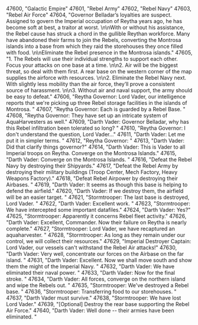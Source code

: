 ﻿47600, "Galactic Empire"
47601, "Rebel Army"
47602, "Rebel Navy"
47603, "Rebel Air Force"
47604, "Governor Belladar’s loyalties are suspect.  Assigned to govern the Imperial occupation of Reytha years ago, he has become soft at best, a traitor at worst. \n\nWith or without his assistance, the Rebel cause has struck a chord in the gullible Reythan workforce.  Many have abandoned their farms to join the Rebels, converting the Montrosa islands into a base from which they raid the storehouses they once filled with food. \n\nEliminate the Rebel presence in the Montrosa islands."
47605, "1. The Rebels will use their individual strengths to support each other. Focus your attacks on one base at a time. \n\n2. Air will be the biggest threat, so deal with them first. A rear base on the western corner of the map supplies the airforce with resources. \n\n2. Eliminate the Rebel Navy next.  With slightly less mobility than the air force, they’ll prove a consistent source of harassment. \n\n3. Without air and naval support, the army should be easy to defeat."
47606, "Reytha Governor:  Lord Vader, our intelligence reports that we're picking up three Rebel storage facilities in the islands of Montrosa. "
47607, "Reytha Governor:  Each is guarded by a Rebel Base.  "
47608, "Reytha Governor:  They have set up an intricate system of AquaHarvesters as well."
47609, "Darth Vader: Governor Belladar, why has this Rebel infiltration been tolerated so long? "
47610, "Reytha Governor: I don't understand the question, Lord Vader..."
47611, "Darth Vader: Let me put it in simpler terms. "
47612, "Reytha Governor:  <choking>"
47613, "Darth Vader:  Did that clarify things governor?"
47614, "Darth Vader:  This is Vader to all Imperial troops on Reytha. Converge on the Montrosa Islands."
47615, "Darth Vader: Converge on the Montrosa Islands. "
47616, "Defeat the Rebel Navy by destroying their Shipyards."
47617, "Defeat the Rebel Army by destroying their military buildings (Troop Center, Mech Factory, Heavy Weapons Factory)."
47618, "Defeat Rebel Airpower by destroying their Airbases. "
47619, "Darth Vader:  It seems as though this base is helping to defend the airfield."
47620, "Darth Vader: If we destroy them, the airfield will be an easier target.  "
47621, "Stormtrooper:  The last base is destroyed, Lord Vader. "
47622, "Darth Vader: Excellent work. "
47623, "Stormtrooper: We have intercepted some important datafiles."
47624, "Darth Vader: Yes?"
47625, "Stormtrooper:  Apparently it concerns Rebel fleet activity."
47626, "Darth Vader:  Excellent, Commander.  Now their failure on Reytha is nearly complete."
47627, "Stormtrooper: Lord Vader, we have recaptured an aquaharvester. "
47628, "Stormtrooper:  As long as they remain under our control, we will collect their resources."
47629, "Imperial Destroyer Captain: Lord Vader, our vessels can't withstand the Rebel Air attacks!"
47630, "Darth Vader: Very well, concentrate our forces on the Airbase on the far island. "
47631, "Darth Vader:  Excellent.  Now we shall move south and show them the might of the Imperial Navy.  "
47632, "Darth Vader: We have eliminated their naval power. "
47633, "Darth Vader:  Now for the final stroke. "
47634, "Darth Vader: All forces, converge on the northern island and wipe the Rebels out.  "
47635, "Stormtrooper:  We've destroyed a Rebel base. "
47636, "Stormtrooper: Transferring food to our storehouses. "
47637, "Darth Vader must survive."
47638, "Stormtrooper: We have lost Lord Vader."
47639, "[Optional] Destroy the rear base supporting the Rebel Air Force."
47640, "Darth Vader:  Well done -- their armies have been eliminated. "
